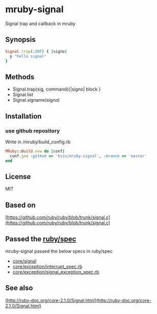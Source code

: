 # mruby-signal

Signal trap and callback in mruby

## Synopsis

```ruby
Signal.trap(:INT) { |signo|
  p "hello signal"
}
```

## Methods

* Signal.trap(sig, command){|signo| block }
* Signal.list
* Signal.signame(signo)

## Installation

### use github repository

Write in /mruby/build_config.rb

```ruby
MRuby::Build.new do |conf|
  conf.gem :github => 'ksss/mruby-signal', :branch => 'master'
end
```

## License

MIT

## Based on

[https://github.com/ruby/ruby/blob/trunk/signal.c](https://github.com/ruby/ruby/blob/trunk/signal.c)

## Passed the [ruby/spec](https://github.com/ruby/spec)

mruby-signal passed the below specs in ruby/spec

- [core/signal](https://github.com/ruby/spec/tree/master/core/signal)
- [core/exception/interrupt_spec.rb](https://github.com/ruby/spec/blob/master/core/exception/interrupt_spec.rb)
- [core/exception/signal_exception_spec.rb](https://github.com/ruby/spec/blob/master/core/exception/signal_exception_spec.rb)

## See also

[http://ruby-doc.org/core-2.1.0/Signal.html](http://ruby-doc.org/core-2.1.0/Signal.html)
